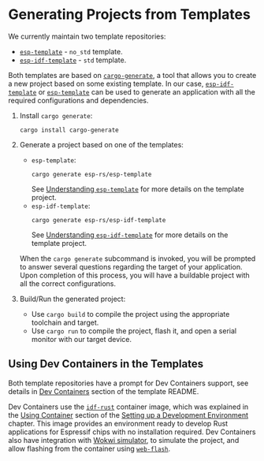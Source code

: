 # Generating Projects from Templates

We currently maintain two template repositories:
- [`esp-template`][esp-template] - `no_std` template.
- [`esp-idf-template`][esp-idf-template] - `std` template.

Both templates are based on [`cargo-generate`][cargo-generate], a tool that allows you to create a new project based on some existing template. In our case, [`esp-idf-template`][esp-idf-template] or [`esp-template`][esp-template] can be used to generate an application with all the required configurations and dependencies.

1. Install `cargo generate`:
    ```shell
    cargo install cargo-generate
    ```
2. Generate a project based on one of the templates:
    - `esp-template`:
        ```shell
        cargo generate esp-rs/esp-template
        ```
        See [Understanding `esp-template`][understanding-esp-template] for more details on the template project.
    - `esp-idf-template`:
        ```shell
        cargo generate esp-rs/esp-idf-template
        ```
        See [Understanding `esp-idf-template`][understanding-esp-idf-template] for more details on the template project.

    When the `cargo generate` subcommand is invoked, you will be prompted to answer several questions regarding the target of your application. Upon completion of this process, you will have a buildable project with all the correct configurations.

3. Build/Run the generated project:
   - Use `cargo build` to compile the project using the appropriate toolchain and target.
   - Use `cargo run` to compile the project, flash it, and open a serial monitor with our target device.

[cargo-generate]: https://github.com/cargo-generate/cargo-generate
[esp-idf-template]: https://github.com/esp-rs/esp-idf-template
[esp-template]: https://github.com/esp-rs/esp-template
[understanding-esp-template]: ./esp-template.md
[understanding-esp-idf-template]: ./esp-idf-template.md

## Using Dev Containers in the Templates

Both template repositories have a prompt for Dev Containers support, see details in [Dev Containers][dev-container] section of the template README.

Dev Containers use the [`idf-rust`][idf-rust] container image, which was explained in the [Using Container][using-container] section of the [Setting up a Development Environment][setting-env] chapter. This image provides an environment ready to develop Rust applications for Espressif chips with no installation required. Dev Containers also have integration with [Wokwi simulator][wokwi], to simulate the project, and allow flashing from the container using [`web-flash`][web-flash].

[dev-container]: https://github.com/esp-rs/esp-template/tree/main/docs#dev-containers
[idf-rust]: https://hub.docker.com/r/espressif/idf-rust/tags
[using-container]: ../../installation/using-containers.md
[wokwi]: https://wokwi.com/
[web-flash]: https://github.com/bjoernQ/esp-web-flash-server
[setting-env]: ../../installation/index.md
